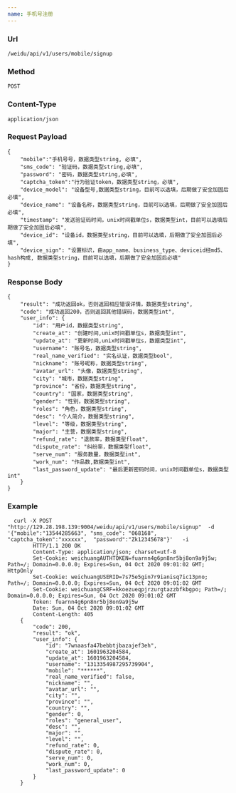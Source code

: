 ```yaml
---
name: 手机号注册
---
```

    
### Url
    /weidu/api/v1/users/mobile/signup
    
### Method
    POST

### Content-Type
    application/json    

### Request Payload
    {
        "mobile":"手机号号，数据类型string, 必填",
        "sms_code": "验证码，数据类型string,必填",
        "password": "密码，数据类型string,必填",
        "captcha_token":"行为验证token，数据类型string，必填",
        "device_model": "设备型号,数据类型string，目前可以选填，后期做了安全加固后必填",
        "device_name": "设备名称，数据类型string，目前可以选填，后期做了安全加固后必填",
        "timestamp": "发送验证码时间，unix时间戳单位s，数据类型int，目前可以选填后期做了安全加固后必填",
        "device_id": "设备id，数据类型string，目前可以选填，后期做了安全加固后必填",
        "device_sign": "设置标识，由app_name、business_type、deviceid经md5、hash构成, 数据类型string，目前可以选填，后期做了安全加固后必填"
    }
    
### Response Body
    {
        "result": "成功返回ok，否则返回相应错误详情，数据类型string",
        "code": "成功返回200，否则返回其他错误码，数据类型int",
        "user_info": {
        	"id": "用户id，数据类型string",
        	"create_at": "创建时间,unix时间戳单位s，数据类型int",
        	"update_at": "更新时间,unix时间戳单位s，数据类型int",
        	"username": "账号名，数据类型string",
            "real_name_verified": "实名认证，数据类型bool",
        	"nickname": "账号昵称，数据类型string",
        	"avatar_url": "头像，数据类型string",
        	"city": "城市，数据类型string",
        	"province": "省份，数据类型string",
        	"country": "国家，数据类型string",
        	"gender": "性别，数据类型string",
            "roles": "角色，数据类型string",
            "desc": "个人简介，数据类型string",
            "level": "等级，数据类型string",
            "major": "主营，数据类型string",
            "refund_rate": "退款率，数据类型float",
            "dispute_rate": "纠纷率，数据类型float",
            "serve_num": "服务数量，数据类型int",
        	"work_num": "作品数,数据类型int",
            "last_password_update": "最后更新密码时间，unix时间戳单位s，数据类型int"
        }
    }

### Example
      curl -X POST  "http://129.28.198.139:9004/weidu/api/v1/users/mobile/signup"  -d '{"mobile":"13544285663", "sms_code": "068168", "captcha_token":"xxxxxx",  "password":"Zk12345678"}'   -i
            HTTP/1.1 200 OK
            Content-Type: application/json; charset=utf-8
            Set-Cookie: weichuangAUTHTOKEN=fuarnn4g6pn8nr5bj8on9a9j5w; Path=/; Domain=0.0.0.0; Expires=Sun, 04 Oct 2020 09:01:02 GMT; HttpOnly
            Set-Cookie: weichuangUSERID=7s75e5gin7r9ianisq7ic13pno; Path=/; Domain=0.0.0.0; Expires=Sun, 04 Oct 2020 09:01:02 GMT
            Set-Cookie: weichuangCSRF=kkoezueqpjrzurgtazzbfkbgpo; Path=/; Domain=0.0.0.0; Expires=Sun, 04 Oct 2020 09:01:02 GMT
            Token: fuarnn4g6pn8nr5bj8on9a9j5w
            Date: Sun, 04 Oct 2020 09:01:02 GMT
            Content-Length: 405
        {
        	"code": 200,
        	"result": "ok",
        	"user_info": {
        		"id": "7wnaasfa47bebbtjbazajef3eh",
        		"create_at": 1601963204584,
        		"update_at": 1601963204584,
        		"username": "1313354987295739904",
        		"mobile": "******",
        		"real_name_verified": false,
        		"nickname": "",
        		"avatar_url": "",
        		"city": "",
        		"province": "",
        		"country": "",
        		"gender": 0,
        		"roles": "general_user",
        		"desc": "",
        		"major": "",
        		"level": "",
        		"refund_rate": 0,
        		"dispute_rate": 0,
        		"serve_num": 0,
        		"work_num": 0,
        		"last_password_update": 0
        	}
        }
            


